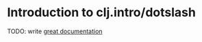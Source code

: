 # Introduction to clj.intro/dotslash

TODO: write [great documentation](http://jacobian.org/writing/what-to-write/)
